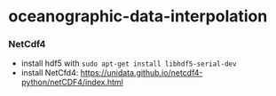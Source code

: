 # oceanographic-data-interpolation

### NetCdf4
- install hdf5 with `sudo apt-get install libhdf5-serial-dev`
- install NetCfd4: https://unidata.github.io/netcdf4-python/netCDF4/index.html
